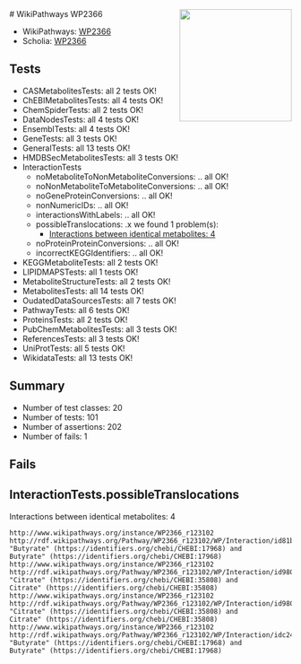 <img style="float: right; width: 200px" src="https://upload.wikimedia.org/wikipedia/commons/thumb/8/83/Wplogo_with_text_500.png/640px-Wplogo_with_text_500.png" />
# WikiPathways WP2366

* WikiPathways: [WP2366](https://new.wikipathways.org/pathways/WP2366)
* Scholia: [WP2366](https://scholia.toolforge.org/wikipathways/WP2366)
## Tests
* CASMetabolitesTests: all 2 tests OK!
* ChEBIMetabolitesTests: all 4 tests OK!
* ChemSpiderTests: all 2 tests OK!
* DataNodesTests: all 4 tests OK!
* EnsemblTests: all 4 tests OK!
* GeneTests: all 3 tests OK!
* GeneralTests: all 13 tests OK!
* HMDBSecMetabolitesTests: all 3 tests OK!
* InteractionTests
    * noMetaboliteToNonMetaboliteConversions: .. all OK!
    * noNonMetaboliteToMetaboliteConversions: .. all OK!
    * noGeneProteinConversions: .. all OK!
    * nonNumericIDs: .. all OK!
    * interactionsWithLabels: .. all OK!
    * possibleTranslocations: .x we found 1 problem(s):
        * [Interactions between identical metabolites: 4](#d59038c7)
    * noProteinProteinConversions: .. all OK!
    * incorrectKEGGIdentifiers: .. all OK!
* KEGGMetaboliteTests: all 2 tests OK!
* LIPIDMAPSTests: all 1 tests OK!
* MetaboliteStructureTests: all 2 tests OK!
* MetabolitesTests: all 14 tests OK!
* OudatedDataSourcesTests: all 7 tests OK!
* PathwayTests: all 6 tests OK!
* ProteinsTests: all 2 tests OK!
* PubChemMetabolitesTests: all 3 tests OK!
* ReferencesTests: all 3 tests OK!
* UniProtTests: all 5 tests OK!
* WikidataTests: all 13 tests OK!


## Summary

* Number of test classes: 20
* Number of tests: 101
* Number of assertions: 202
* Number of fails: 1

## Fails

<a name="d59038c7" />

## InteractionTests.possibleTranslocations

Interactions between identical metabolites: 4
```
http://www.wikipathways.org/instance/WP2366_r123102 http://rdf.wikipathways.org/Pathway/WP2366_r123102/WP/Interaction/id81b34331 "Butyrate" (https://identifiers.org/chebi/CHEBI:17968) and 
Butyrate" (https://identifiers.org/chebi/CHEBI:17968)
http://www.wikipathways.org/instance/WP2366_r123102 http://rdf.wikipathways.org/Pathway/WP2366_r123102/WP/Interaction/id9804a251_1 "Citrate" (https://identifiers.org/chebi/CHEBI:35808) and 
Citrate" (https://identifiers.org/chebi/CHEBI:35808)
http://www.wikipathways.org/instance/WP2366_r123102 http://rdf.wikipathways.org/Pathway/WP2366_r123102/WP/Interaction/id9804a251_2 "Citrate" (https://identifiers.org/chebi/CHEBI:35808) and 
Citrate" (https://identifiers.org/chebi/CHEBI:35808)
http://www.wikipathways.org/instance/WP2366_r123102 http://rdf.wikipathways.org/Pathway/WP2366_r123102/WP/Interaction/idc24c6072 "Butyrate" (https://identifiers.org/chebi/CHEBI:17968) and 
Butyrate" (https://identifiers.org/chebi/CHEBI:17968)
```

